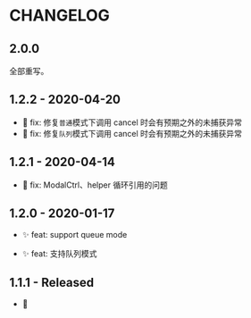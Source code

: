 # CHANGELOG

## 2.0.0

全部重写。

## 1.2.2 - 2020-04-20

- 🐛 fix: 修复`普通`模式下调用 cancel 时会有预期之外的未捕获异常
- 🐛 fix: 修复`队列`模式下调用 cancel 时会有预期之外的未捕获异常

## 1.2.1 - 2020-04-14

- 🐛 fix: ModalCtrl、helper 循环引用的问题

## 1.2.0 - 2020-01-17

- ✨ feat: support queue mode

- ✨ feat: 支持队列模式

## 1.1.1 - Released

- 🎉
